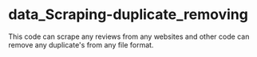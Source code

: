 # data_Scraping-duplicate_removing
This code can scrape any reviews from any websites and other code can remove any duplicate's from any file format.

